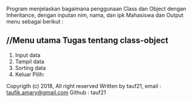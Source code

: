 Program menjelaskan bagaimana penggunaan Class dan Object dengan Inheritance, dengan inputan nim, nama, dan ipk Mahasiswa dan Output menu sebagai berikut :
 
 //Menu utama
 Tugas tentang class-object
--------------------------
1. Input data
2. Tampil data
3. Sorting data
4. Keluar
Pilih: 


 Copyrigth (c) 2018, All right reserved
  Written by tauf21, email : taufik.amary@gmail.com
 Github : tauf21